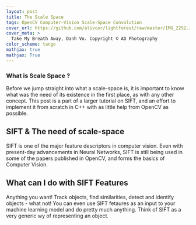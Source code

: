 ```yaml
---
layout: post
title: The Scale Space
tags: OpenCV Computer-Vision Scale-Space Convolution
cover_url: https://github.com/alivcor/lightforest/raw/master/IMG_2252.JPG
cover_meta: >
  Take My Breath Away, Danh Vo. Copyright © AD Photography
color_scheme: tango
mathjax: true
mathjax: True
---
```


### What is Scale Space ?

Before we jump straight into what a scale-space is, it is important to know what was the need of its existence in the first place, as with any other concept. This post is a part of a larger tutorial on SIFT, and an effort to implement it from scratch in C++ with as little help from OpenCV as possible.

## SIFT & The need of scale-space

SIFT is one of the major feature descriptors in computer vision. Even with present-day advancements in Neural Networks, SIFT is still being used in some of the papers published in OpenCV, and forms the basics of Computer Vision. 

## What can I do with SIFT Features

Anything you want! Track objects, find similarities, detect and identify objects - what not! You can even use SIFT fetaures as an input to your machine learning model and do pretty much anything. Think of SIFT as a very generic wy of representing an object.

 